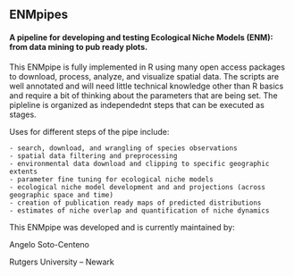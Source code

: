 ## ENMpipes
#### A pipeline for developing and testing Ecological Niche Models (ENM): from data mining to pub ready plots.

This ENMpipe is fully implemented in R using many open access packages to download, process, analyze, and visualize spatial data. The scripts are well annotated and will need little technical knowledge other than R basics and require a bit of thinking about the parameters that are being set. The pipleline is organized as independednt steps that can be executed as stages.

Uses for different steps of the pipe include:
```
- search, download, and wrangling of species observations 
- spatial data filtering and preprocessing
- environmental data download and clipping to specific geographic extents
- parameter fine tuning for ecological niche models
- ecological niche model development and and projections (across geographic space and time)
- creation of publication ready maps of predicted distributions
- estimates of niche overlap and quantification of niche dynamics
```

This ENMpipe was developed and is currently maintained by: 

Angelo Soto-Centeno

Rutgers University – Newark
